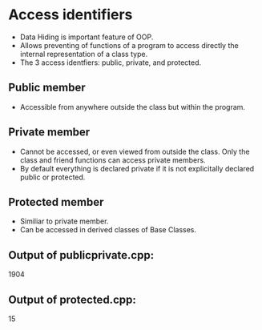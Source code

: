 # Access identifiers
- Data Hiding is important feature of OOP. 
- Allows preventing of functions of a program to access directly the internal representation of a class type. 
- The 3 access identfiers: public, private, and protected. 

## Public member 
- Accessible from anywhere outside the class but within the program. 

## Private member
- Cannot be accessed, or even viewed from outside the class. Only the class and friend functions can access private members. 
- By default everything is declared private if it is not explicitally declared public or protected. 

## Protected member 
- Similiar to private member. 
- Can be accessed in derived classes of Base Classes. 

## Output of publicprivate.cpp: 
1904

## Output of protected.cpp: 
15 


